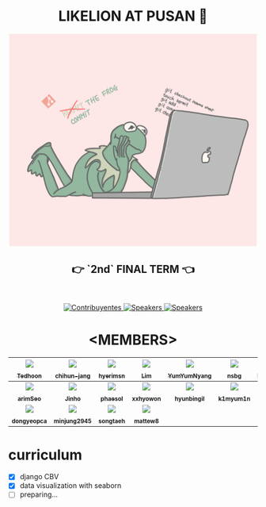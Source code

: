 
<h1 align="center"> LIKELION AT PUSAN 💭 </h1>

<p align="center" style="opacity: 0.6"><img src="./images/kakaka.png" width="500px"/></p>
<h2 align="center"><strong>👉 `2nd` FINAL TERM 👈</strong></h2>

<br>


<p align="center">
  <a href="https://www.meetup.com/Angular-Medellin/members/">
    <img src="https://img.shields.io/badge/👫-18+_lions-1d2935.svg?style=flat" alt="Contribuyentes">
  </a>
  <a href="http://yuxiglobal.com/">
    <img src="https://img.shields.io/badge/💰-5_service-1d2935.svg?style=flat" alt="Speakers">
  </a>
  <a href="https://twitter.com/jdjuan">
    <img src="https://img.shields.io/badge/🕴🕴-3_organizer-1d2935.svg?style=flat" alt="Speakers">
  </a>
</p>

<h1 align="center"> ️&lt;MEMBERS&gt; </h1>

| [<img src="https://avatars1.githubusercontent.com/u/50242775?s=460&u=e09954bc10d18f64fec5ca44033f9aa95811e668&v=4" width="100px;"/><br /><sub><b>Tedhoon</b></sub>](https://github.com/tedhoon)<br />        | [<img src="https://avatars0.githubusercontent.com/u/38258901?s=460&u=e676bf0057c0c79ea27f4e26cd8af13449212d2f&v=4" width="100px;"/><br /><sub><b>chihun-jang</b></sub>](https://github.com/chihun-jang)<br /> | [<img src="https://avatars1.githubusercontent.com/u/49093073?s=460&u=42696e8930cde8d4e35334ce99fae122f0a42e5e&v=4" width="100px;"/><br /><sub><b>hyerimsn</b></sub>](https://github.com/hyerimsn)<br />          | [<img src="https://avatars0.githubusercontent.com/u/40200760?s=460&u=a897fedefaa9859e5445eec4702c5f986049008b&v=4" width="100px;"/><br /><sub><b>Lim</b></sub>](https://github.com/tbnsok40)<br /> | [<img src="https://avatars0.githubusercontent.com/u/56557862?s=460&u=e3a111e9171578ae8ea41fe8b5a8d8107af27ed1&v=4" width="100px;"/><br /><sub><b>YumYumNyang </b></sub>](https://github.com/YumYumNyang)<br />    | [<img src="https://avatars1.githubusercontent.com/u/53206051?s=460&u=6591cddd4286d26ad9d2a8b4bf9aaba0dff7bee4&v=4" width="100px;"/><br /><sub><b>nsbg</b></sub>](https://github.com/nsbg)<br />| [<img src="https://avatars2.githubusercontent.com/u/52479435?s=460&u=30579b033e4d4537215914261387a30e434e3d1b&v=4" width="100px;"/><br /><sub><b>BENJAMIN</b></sub>](https://github.com/jong-myeong)<br />  |
| :-----------------------------------------------------------------------------------------------------------------------------------------------------------------: | :-----------------------------------------------------------------------------------------------------------------------------------------------------------------------: | :-------------------------------------------------------------------------------------------------------------------------------------------------------------------: | :-------------------------------------------------------------------------------------------------------------------------------------------------------------: | :------------------------------------------------------------------------------------------------------------------------------------------------------------: | :---------------------------------------------------------------------------------------------------------------------------------------------------------------------------: | :-----------------------------------------------------------------------------------------------------------------------------------------------------------: |
| [<img src="https://avatars1.githubusercontent.com/u/64953591?s=460&u=7646400b2ef6dfc7e383ab356d8277c57eab5a9b&v=4" width="100px;"/><br /><sub><b>arimSeo</b></sub>](https://github.com/arimSeo)<br />| [<img src="https://avatars2.githubusercontent.com/u/59327026?s=460&u=203e1bbb9983670e325ce6eeca73bd939f92780f&v=4" width="100px;"/><br /><sub><b>Jinho</b></sub>](https://github.com/zzzinho)<br />| [<img src="https://avatars2.githubusercontent.com/u/64008685?s=460&u=1fe66638e22c6fb0957798b045dc4d2731c01581&v=4" width="100px;"/><br /><sub><b>phaesol</b></sub>](https://github.com/phaesol)<br />| [<img src="https://avatars2.githubusercontent.com/u/64009222?s=100&v=4" width="100px;"/><br /><sub><b>xxhyowon</b></sub>](https://github.com/xxhyowon)<br />| [<img src="https://avatars1.githubusercontent.com/u/59732088?s=460&u=2ff55e8d5b3b670385c69c33d7e6f807125cd508&v=4" width="100px;"/><br /><sub><b>hyunbingil</b></sub>](https://github.com/hyunbingil)<br />| [<img src="https://avatars2.githubusercontent.com/u/64008998?s=460&u=c7d0f82ef2cb56ae1c6d3b60c945beef515b3da7&v=4" width="100px;"/><br /><sub><b>k1myum1n</b></sub>](https://github.com/k1myum1n)<br />| [<img src="https://avatars2.githubusercontent.com/u/64008627?s=460&v=4" width="100px;"/><br /><sub><b>eunjin917</b></sub>](https://github.com/eunjin917)<br />
| [<img src="https://avatars1.githubusercontent.com/u/64008899?s=460&u=9a6d2b36e4013fe27a985830ed0e09f8bce9361d&v=4" width="100px;"/><br /><sub><b>dongyeopca</b></sub>](https://github.com/dongyeopca)<br />| [<img src="https://avatars2.githubusercontent.com/u/64008758?s=460&v=4" width="100px;"/><br /><sub><b>minjung2945</b></sub>](https://github.com/minjung2945)<br />| [<img src="https://avatars0.githubusercontent.com/u/64008707?s=460&v=4" width="100px;"/><br /><sub><b>songtaeh</b></sub>](https://github.com/songtaeh)<br />| [<img src="https://avatars3.githubusercontent.com/u/64009005?s=460&v=4" width="100px;"/><br /><sub><b>mattew8</b></sub>](https://github.com/mattew8)<br />




# curriculum

- [x] django CBV
- [x] data visualization with seaborn
- [ ] preparing...
